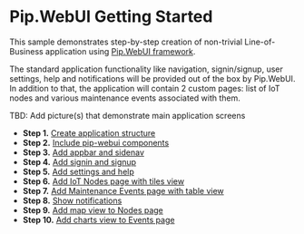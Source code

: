 # Pip.WebUI Getting Started

This sample demonstrates step-by-step creation of non-trivial Line-of-Business application
using [Pip.WebUI framework](http://www.github.com/pip-webui/pip-webui). 

The standard application functionality like navigation, signin/signup, user settings, help and notifications
will be provided out of the box by Pip.WebUI. In addition to that, the application will contain 2 custom pages:
list of IoT nodes and various maintenance events associated with them.

TBD: Add picture(s) that demonstrate main application screens

- **Step 1.** [Create application structure](step1/Readme.md)
- **Step 2.** [Include pip-webui components](step2/Readme.md)
- **Step 3.** [Add appbar and sidenav](step3/Readme.md)
- **Step 4.** [Add signin and signup](step4/Readme.md)
- **Step 5.** [Add settings and help](step5/Readme.md)
- **Step 6.** [Add IoT Nodes page with tiles view](step6/Readme.md)
- **Step 7.** [Add Maintenance Events page with table view](step7/Readme.md)
- **Step 8.** [Show notifications](step8/Readme.md)
- **Step 9.** [Add map view to Nodes page](step9/Readme.md)
- **Step 10.** [Add charts view to Events page](step10/Readme.md)
